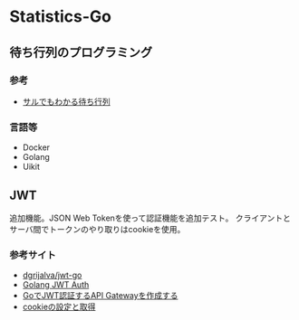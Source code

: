 # Statistics-Go

## 待ち行列のプログラミング
### 参考

- [サルでもわかる待ち行列](http://objectclub.jp/technicaldoc/monkey/s_wait)

### 言語等

- Docker
- Golang
- Uikit

## JWT

追加機能。JSON Web Tokenを使って認証機能を追加テスト。
クライアントとサーバ間でトークンのやり取りはcookieを使用。

### 参考サイト

- [dgrijalva/jwt-go](https://github.com/dgrijalva/jwt-go)
- [Golang JWT Auth](https://hackmd.io/@maxy8821/rJDhbfC8B)
- [GoでJWT認証するAPI Gatewayを作成する](https://blog.recruit.co.jp/rls/2015-12-02-go-api-gateway/)
- [cookieの設定と取得](https://gin-gonic.com/ja/docs/examples/cookie/)
